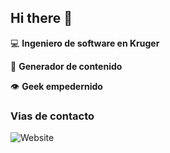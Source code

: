 ## Hi there 👋

:computer:  **Ingeniero de software en Kruger**

:pencil: **Generador de contenido**

:eye: **Geek empedernido**

### Vias de contacto
![Website](https://img.shields.io/website?url=https%3A%2F%2Fwww.linkedin.com%2Fin%2Fjosehmaza%2F&up_message=JH&label=josehmaza)

